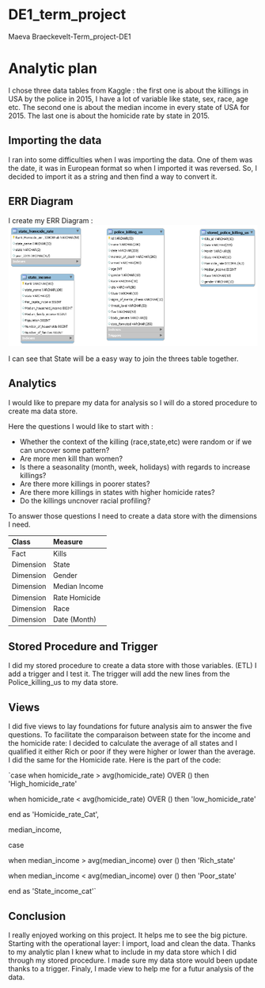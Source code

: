 # DE1_term_project
Maeva Braeckevelt-Term_project-DE1
# Analytic plan #

I chose three data tables from Kaggle : the first one is about the killings in USA by the police in 2015, I have a lot of variable like state, sex, race, age etc.
The second one is about the median income in every state of USA for 2015.
The last one is about the homicide rate by state in 2015.

## Importing the data

I ran into some difficulties when I was importing the data.
One of them was the date, it was in European format so when I imported it was reversed.
So, I decided to import it as a string and then find a way to convert it.

## ERR Diagram 

I create my ERR Diagram :
![picture alt](https://github.com/Maeva2408/DE1_term_project/blob/main/ERR_Diagram_kills_data.png "ERR Diagram - Police Killing in US in 201")

I can see that State will be a easy way to join the threes table together.

## Analytics

I would like to prepare my data for analysis so I will do a stored procedure to create ma data store.

Here the questions I would like to start with :

* Whether the context of the killing (race,state,etc) were random or if we can uncover some pattern?
* Are more men kill than women?
* Is there a seasonality (month, week, holidays) with regards to increase killings?
* Are there more killings in poorer states?
* Are there more killings in states with higher homicide rates?
* Do the killings uncnover racial profiling?

To answer those questions I need to create a data store with the dimensions I need.

Class | Measure
:-----| :-------------
Fact  | Kills
Dimension  | State
Dimension  | Gender
Dimension  | Median Income
Dimension  | Rate Homicide
Dimension  | Race
Dimension  | Date (Month)


## Stored Procedure and Trigger

I did my stored procedure to create a data store with those variables. (ETL)
I add a trigger and I test it. The trigger will add the new lines from the Police_killing_us to my data store.

## Views
I did five views to lay foundations for future analysis aim to answer the five questions.
To facilitate the comparaison between state for the income and the homicide rate:
I decided to calculate the average of all states and I qualified it either Rich or poor if they were higher or lower than the average.
I did the same for the Homicide rate.
Here is the part of the code:

`case 
when homicide_rate > avg(homicide_rate) OVER () then 'High_homicide_rate'

when homicide_rate < avg(homicide_rate) OVER () then 'low_homicide_rate'

end as 'Homicide_rate_Cat',

median_income,

case

when median_income > avg(median_income) over () then 'Rich_state'

when median_income < avg(median_income) over () then 'Poor_state' 

end as 'State_income_cat'`

## Conclusion
I really enjoyed working on this project. It helps me to see the big picture. Starting with the operational layer: I import, load and clean the data.
Thanks to my analytic plan I knew what to include in my data store which I did through my stored procedure. 
I made sure my data store would been update thanks to a trigger.
Finaly, I made view to help me for a futur analysis of the data.





